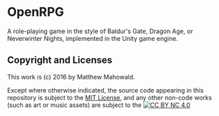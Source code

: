 # OpenRPG
A role-playing game in the style of Baldur's Gate, Dragon Age, or
Neverwinter Nights, implemented in the Unity game engine.

## Copyright and Licenses
This work is (c) 2016 by Matthew Mahowald.

Except where otherwise indicated, the source code appearing in this repository
is subject to the [MIT License](https://opensource.org/licenses/MIT), and any
other non-code works (such as art or music assets) are subject to the
[![CC BY NC 4.0](https://i.creativecommons.org/l/by-nc/4.0/88x31.png)](https://creativecommons.org/licenses/by-nc/4.0/)
